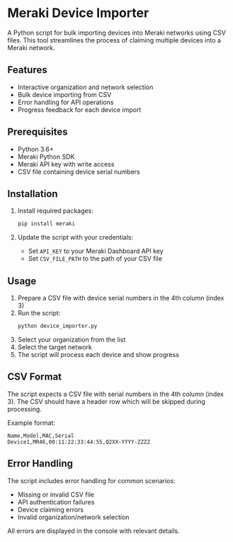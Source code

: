 # Meraki Device Importer

A Python script for bulk importing devices into Meraki networks using CSV files. This tool streamlines the process of claiming multiple devices into a Meraki network.

## Features

- Interactive organization and network selection
- Bulk device importing from CSV
- Error handling for API operations
- Progress feedback for each device import

## Prerequisites

- Python 3.6+
- Meraki Python SDK
- Meraki API key with write access
- CSV file containing device serial numbers

## Installation

1. Install required packages:
   ```bash
   pip install meraki
   ```

2. Update the script with your credentials:
   - Set `API_KEY` to your Meraki Dashboard API key
   - Set `CSV_FILE_PATH` to the path of your CSV file

## Usage

1. Prepare a CSV file with device serial numbers in the 4th column (index 3)
2. Run the script:
   ```bash
   python device_importer.py
   ```
3. Select your organization from the list
4. Select the target network
5. The script will process each device and show progress

## CSV Format

The script expects a CSV file with serial numbers in the 4th column (index 3). The CSV should have a header row which will be skipped during processing.

Example format:
```csv
Name,Model,MAC,Serial
Device1,MR46,00:11:22:33:44:55,Q2XX-YYYY-ZZZZ
```

## Error Handling

The script includes error handling for common scenarios:
- Missing or invalid CSV file
- API authentication failures
- Device claiming errors
- Invalid organization/network selection

All errors are displayed in the console with relevant details.